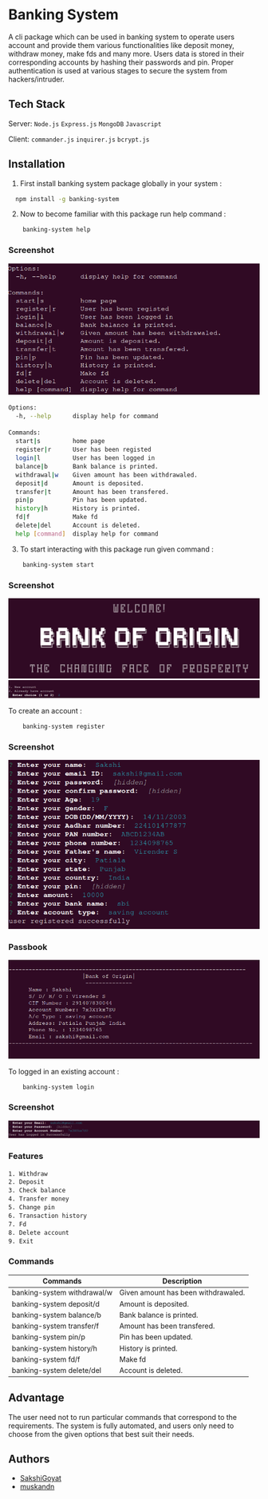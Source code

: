 # Banking System

A cli package which can be used in banking system to operate users account and provide them various functionalities like deposit money, withdraw money, make fds and many more. Users data is stored in their corresponding accounts by hashing their passwords and pin. Proper authentication is used at various stages to secure the system from hackers/intruder.




## Tech Stack



Server:  `Node.js` `Express.js` `MongoDB` `Javascript` 

Client: `commander.js` `inquirer.js` `bcrypt.js`




## Installation

1. First install banking system package globally in your system :

```bash
  npm install -g banking-system
```

2. Now to become familiar with this package run help command :
```bash
    banking-system help
```

### Screenshot
![alt text](https://github.com/SakshiGoyat/banking_system/blob/master/server/images/banking-system-help.png?raw=true)


```bash
Options:
  -h, --help      display help for command

Commands:
  start|s         home page
  register|r      User has been registed
  login|l         User has been logged in
  balance|b       Bank balance is printed.
  withdrawal|w    Given amount has been withdrawaled.
  deposit|d       Amount is deposited.
  transfer|t      Amount has been transfered.
  pin|p           Pin has been updated.
  history|h       History is printed.
  fd|f            Make fd
  delete|del      Account is deleted.
  help [command]  display help for command
```

3. To start interacting with this package run given command :
```bash
    banking-system start
```
### Screenshot

![alt text](https://github.com/SakshiGoyat/banking_system/blob/master/server/images/banking-system-g.png?raw=true)
![alt text](https://github.com/SakshiGoyat/banking_system/blob/master/server/images/banking-system-s1.png?raw=true)

To create an account :
```bash
    banking-system register
```
### Screenshot

![alt text](https://github.com/SakshiGoyat/banking_system/blob/master/server/images/banking-system-r1.png?raw=true)

### Passbook

![alt text](https://github.com/SakshiGoyat/banking_system/blob/master/server/images/banking-system-r2.png?raw=true)

To logged in an existing account :
```bash
    banking-system login
```
### Screenshot

![alt text](https://github.com/SakshiGoyat/banking_system/blob/master/server/images/banking-system-l1.png?raw=true)

### Features
```bash
1. Withdraw
2. Deposit
3. Check balance
4. Transfer money
5. Change pin
6. Transaction history
7. Fd
8. Delete account
9. Exit
```



### Commands
| Commands            | Description                                                              |
| ----------------- | ------------------------------------------------------------------ |
| banking-system withdrawal/w | Given amount has been withdrawaled. |
| banking-system deposit/d |  Amount is deposited.|
| banking-system balance/b |  Bank balance is printed.|
| banking-system transfer/f | Amount has been transfered. |
| banking-system pin/p |  Pin has been updated.|
| banking-system history/h |  History is printed.|
| banking-system fd/f |  Make fd|
| banking-system delete/del |  Account is deleted.|

## Advantage 
The user need not to run particular commands that correspond to the requirements.
The system is fully automated, and users only need to choose from the given options that best suit their needs.


## Authors
- [SakshiGoyat](https://github.com/SakshiGoyat)
- [muskandn](https://github.com/muskandn)
